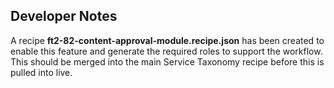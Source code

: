 ﻿## Developer Notes
A recipe **ft2-82-content-approval-module.recipe.json** has been created to enable this feature and generate the required roles to support the workflow.
This should be merged into the main Service Taxonomy recipe before this is pulled into live. 

